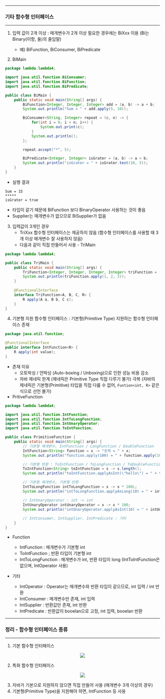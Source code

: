 -----
### 기타 함수형 인터페이스
-----
1. 입력 값이 2개 이상 : 매개변수가 2개 이상 필요한 경우에는 BiXxx 이용 (Bi는 Binary(이항, 둘)의 줄임말)
   - 예) BiFunction, BiConsumer, BiPredicate

2. BiMain
```java
package lambda.lambda4;

import java.util.function.BiConsumer;
import java.util.function.BiFunction;
import java.util.function.BiPredicate;

public class BiMain {
    public static void main(String[] args) {
        BiFunction<Integer, Integer, Integer> add = (a, b) -> a + b;
        System.out.println("Sum = " + add.apply(5, 10));

        BiConsumer<String, Integer> repeat = (c, n) -> {
            for(int i = 0; i < n; i++) {
                System.out.print(c);
            }
            System.out.println();
        };

        repeat.accept("*", 5);

        BiPredicate<Integer, Integer> isGrater = (a, b) -> a > b;
        System.out.println("isGrater = " + isGrater.test(10, 5));
    }
}
```
  - 실행 결과
```
Sum = 15
*****
isGrater = true
```

  - 타입이 같기 때문에 BiFunction 보다 BinaryOperator 사용하는 것이 좋음
  - Supplier는 매개변수가 없으므로 BiSupplier가 없음

3. 입력값이 3개인 경우
   - TriXxx 함수형 인터페이스는 제공하지 않음 (함수형 인터페이스를 사용할 때 3개 이상 매개변수 잘 사용하지 않음)
   - 다음과 같이 직접 만들어서 사용 - TriMain
```java
package lambda.lambda4;

public class TriMain {
    public static void main(String[] args) {
        TriFunction<Integer, Integer, Integer, Integer> triFunction = (a, b, c) -> a + b + c;
        System.out.println(triFunction.apply(1, 2, 3));
    }
    
    @FunctionalInterface
    interface TriFunction<A, B, C, R> {
        R apply(A a, B b, C c);
    }
}
```

4. 기본형 지원 함수형 인터페이스 : 기본형(Primitive Type) 지원하는 함수형 인터페이스 존재
```java
package java.util.function;

@FunctionalInterface
public interface IntFunction<R> {
    R apply(int value);
}
```
  - 존재 이유
    + 오토박싱 / 언박싱 (Auto-boxing / Unboxing)으로 인한 성능 비용 감소
    + 자바 제네릭 한계 (제네릭은 Primitive Type 직접 다루기 불가) 극복 (자바의 제네릭은 기본형(Primitive) 타입을 직접 다룰 수 없어, ```Funtion<int, R>``` 같은 식으로 선언 불가)
  - PritiveFunction
```java
package lambda.lambda4;

import java.util.function.IntFunction;
import java.util.function.IntToLongFunction;
import java.util.function.IntUnaryOperator;
import java.util.function.ToIntFunction;

public class PrimitiveFunction {
    public static void main(String[] args) {
        // 기본형 매개변수, IntFunction / LongFunction / DoubleFunction
        IntFunction<String> function = x -> "숫자 = " + x;
        System.out.println("function.apply(100) = " + function.apply(100));

        // 기본형 반환 : ToIntFunction / ToLongFunction / ToDoubleFunction
        ToIntFunction<String> toIntFunction = s -> s.length();
        System.out.println("toIntFunction.applyAsInt(\"hello\") = " + toIntFunction.applyAsInt("hello"));

        // 기본형 매개변수, 기본형 반환
        IntToLongFunction intToLongFunction = x -> x * 100L;
        System.out.println("intToLongFunction.applyAsLong(10) = " + intToLongFunction.applyAsLong(10));

        // IntUnaryOperator : int -> int
        IntUnaryOperator intUnaryOperator = x -> x * 100;
        System.out.println("intUnaryOperator.applyAsInt(10) = " + intUnaryOperator.applyAsInt(10));
        
        // IntConsumer, IntSupplier, IntPredicate : 기타
    }
}
```
  - Function
    + IntFunction : 매개변수가 기본형 int
    + ToIntFunction ; 반환 타입이 기본형 int
    + IntToLongFunction : 매개변수가 int, 반환 타입이 long (IntToIntFunction은 없으며, IntOperator 사용)

  - 기타
    + IntOperator : Operator는 매개변수와 반환 타입이 같으므로, int 입력 / int 반환
    + IntConsumer : 매개변수만 존재, int 입력
    + IntSupplier : 반환값만 존재, int 반환
    + IntPredicate : 반환값이 booelan으로 고정, int 입력, booelan 반환

-----
### 정리 - 함수형 인터페이스 종류
-----
1. 기본 함수형 인터페이스
<div align="center">
<img src="https://github.com/user-attachments/assets/5bd80806-6c1a-4202-b336-a7e808818784">
</div>

2. 특화 함수형 인터페이스
<div align="center">
<img src="https://github.com/user-attachments/assets/6ca46e09-f4a4-4eca-9407-6a3438c05f48">
</div>

3. 자바가 기본으로 지원하지 않으면 직접 만들어 사용 (매개변수 3개 이상의 경우)
4. 기본형(Primitive Type)을 지원해야 하면, IntFunction 등 사용
    
